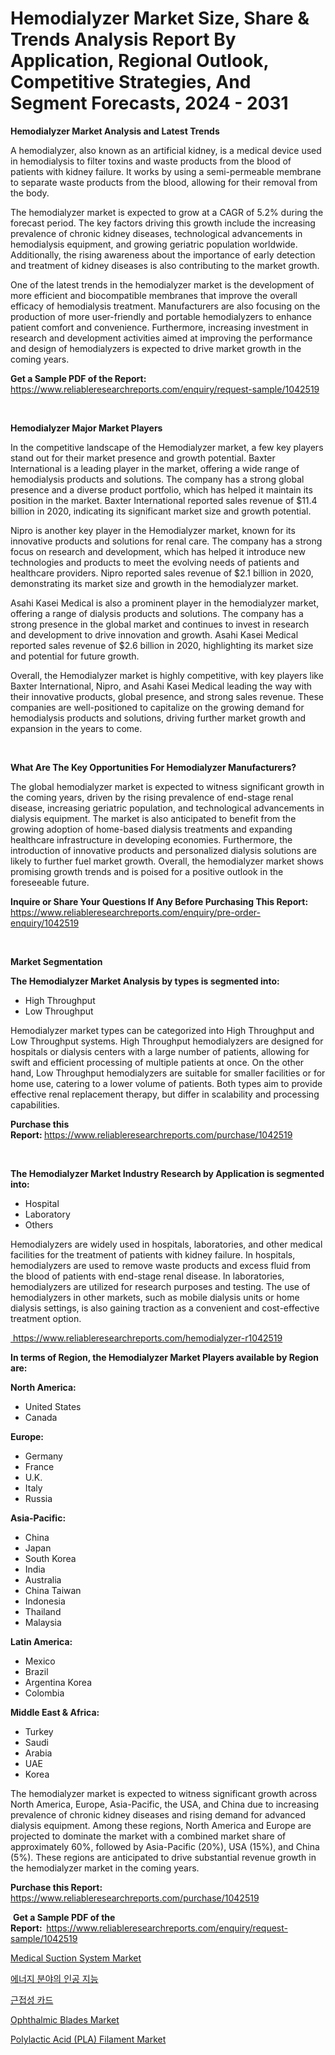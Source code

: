 <p><h1>Hemodialyzer Market Size, Share & Trends Analysis Report By Application, Regional Outlook, Competitive Strategies, And Segment Forecasts, 2024 - 2031</h1></p><p><strong>Hemodialyzer Market Analysis and Latest Trends</strong></p>
<p><p>A hemodialyzer, also known as an artificial kidney, is a medical device used in hemodialysis to filter toxins and waste products from the blood of patients with kidney failure. It works by using a semi-permeable membrane to separate waste products from the blood, allowing for their removal from the body.</p><p>The hemodialyzer market is expected to grow at a CAGR of 5.2% during the forecast period. The key factors driving this growth include the increasing prevalence of chronic kidney diseases, technological advancements in hemodialysis equipment, and growing geriatric population worldwide. Additionally, the rising awareness about the importance of early detection and treatment of kidney diseases is also contributing to the market growth.</p><p>One of the latest trends in the hemodialyzer market is the development of more efficient and biocompatible membranes that improve the overall efficacy of hemodialysis treatment. Manufacturers are also focusing on the production of more user-friendly and portable hemodialyzers to enhance patient comfort and convenience. Furthermore, increasing investment in research and development activities aimed at improving the performance and design of hemodialyzers is expected to drive market growth in the coming years.</p></p>
<p><strong>Get a Sample PDF of the Report:&nbsp;</strong> <a href="https://www.reliableresearchreports.com/enquiry/request-sample/1042519">https://www.reliableresearchreports.com/enquiry/request-sample/1042519</a></p>
<p>&nbsp;</p>
<p><strong>Hemodialyzer Major Market Players</strong></p>
<p><p>In the competitive landscape of the Hemodialyzer market, a few key players stand out for their market presence and growth potential. Baxter International is a leading player in the market, offering a wide range of hemodialysis products and solutions. The company has a strong global presence and a diverse product portfolio, which has helped it maintain its position in the market. Baxter International reported sales revenue of $11.4 billion in 2020, indicating its significant market size and growth potential.</p><p>Nipro is another key player in the Hemodialyzer market, known for its innovative products and solutions for renal care. The company has a strong focus on research and development, which has helped it introduce new technologies and products to meet the evolving needs of patients and healthcare providers. Nipro reported sales revenue of $2.1 billion in 2020, demonstrating its market size and growth in the hemodialyzer market.</p><p>Asahi Kasei Medical is also a prominent player in the hemodialyzer market, offering a range of dialysis products and solutions. The company has a strong presence in the global market and continues to invest in research and development to drive innovation and growth. Asahi Kasei Medical reported sales revenue of $2.6 billion in 2020, highlighting its market size and potential for future growth.</p><p>Overall, the Hemodialyzer market is highly competitive, with key players like Baxter International, Nipro, and Asahi Kasei Medical leading the way with their innovative products, global presence, and strong sales revenue. These companies are well-positioned to capitalize on the growing demand for hemodialysis products and solutions, driving further market growth and expansion in the years to come.</p></p>
<p>&nbsp;</p>
<p><strong>What Are The Key Opportunities For Hemodialyzer Manufacturers?</strong></p>
<p><p>The global hemodialyzer market is expected to witness significant growth in the coming years, driven by the rising prevalence of end-stage renal disease, increasing geriatric population, and technological advancements in dialysis equipment. The market is also anticipated to benefit from the growing adoption of home-based dialysis treatments and expanding healthcare infrastructure in developing economies. Furthermore, the introduction of innovative products and personalized dialysis solutions are likely to further fuel market growth. Overall, the hemodialyzer market shows promising growth trends and is poised for a positive outlook in the foreseeable future.</p></p>
<p><strong>Inquire or Share Your Questions If Any Before Purchasing This Report:</strong> <a href="https://www.reliableresearchreports.com/enquiry/pre-order-enquiry/1042519">https://www.reliableresearchreports.com/enquiry/pre-order-enquiry/1042519</a></p>
<p>&nbsp;</p>
<p><strong>Market Segmentation</strong></p>
<p><strong>The Hemodialyzer Market Analysis by types is segmented into:</strong></p>
<p><ul><li>High Throughput</li><li>Low Throughput</li></ul></p>
<p><p>Hemodialyzer market types can be categorized into High Throughput and Low Throughput systems. High Throughput hemodialyzers are designed for hospitals or dialysis centers with a large number of patients, allowing for swift and efficient processing of multiple patients at once. On the other hand, Low Throughput hemodialyzers are suitable for smaller facilities or for home use, catering to a lower volume of patients. Both types aim to provide effective renal replacement therapy, but differ in scalability and processing capabilities.</p></p>
<p><strong>Purchase this Report:&nbsp;</strong><a href="https://www.reliableresearchreports.com/purchase/1042519">https://www.reliableresearchreports.com/purchase/1042519</a></p>
<p>&nbsp;</p>
<p><strong>The Hemodialyzer Market Industry Research by Application is segmented into:</strong></p>
<p><ul><li>Hospital</li><li>Laboratory</li><li>Others</li></ul></p>
<p><p>Hemodialyzers are widely used in hospitals, laboratories, and other medical facilities for the treatment of patients with kidney failure. In hospitals, hemodialyzers are used to remove waste products and excess fluid from the blood of patients with end-stage renal disease. In laboratories, hemodialyzers are utilized for research purposes and testing. The use of hemodialyzers in other markets, such as mobile dialysis units or home dialysis settings, is also gaining traction as a convenient and cost-effective treatment option.</p></p>
<p><a href="https://www.reliableresearchreports.com/hemodialyzer-r1042519">&nbsp;https://www.reliableresearchreports.com/hemodialyzer-r1042519</a></p>
<p><strong>In terms of Region, the Hemodialyzer Market Players available by Region are:</strong></p>
<p>
    <p> <strong> North America: </strong>
        <ul>
            <li>United States</li>
            <li>Canada</li>
        </ul>
        </p> 
    <p> <strong> Europe: </strong>
        <ul>
            <li>Germany</li>
            <li>France</li>
            <li>U.K.</li>
            <li>Italy</li>
            <li>Russia</li>
        </ul>
        </p> 
    <p> <strong> Asia-Pacific: </strong>
        <ul>
            <li>China</li>
            <li>Japan</li>
            <li>South Korea</li>
            <li>India</li>
            <li>Australia</li>
            <li>China Taiwan</li>
            <li>Indonesia</li>
            <li>Thailand</li>
            <li>Malaysia</li>
        </ul>
        </p> 
    <p> <strong> Latin America: </strong>
        <ul>
            <li>Mexico</li>
            <li>Brazil</li>
            <li>Argentina Korea</li>
            <li>Colombia</li>
        </ul>
        </p> 
    <p> <strong> Middle East & Africa: </strong>
        <ul>
            <li>Turkey</li>
            <li>Saudi</li>
            <li>Arabia</li>
            <li>UAE</li>
            <li>Korea</li>
        </ul>
    </p>
    </p>
<p><p>The hemodialyzer market is expected to witness significant growth across North America, Europe, Asia-Pacific, the USA, and China due to increasing prevalence of chronic kidney diseases and rising demand for advanced dialysis equipment. Among these regions, North America and Europe are projected to dominate the market with a combined market share of approximately 60%, followed by Asia-Pacific (20%), USA (15%), and China (5%). These regions are anticipated to drive substantial revenue growth in the hemodialyzer market in the coming years.</p></p>
<p><strong>Purchase this Report: </strong><a href="https://www.reliableresearchreports.com/purchase/1042519">https://www.reliableresearchreports.com/purchase/1042519</a></p>
<p>&nbsp;<strong>Get a Sample PDF of the Report:&nbsp;&nbsp;</strong><a href="https://www.reliableresearchreports.com/enquiry/request-sample/1042519">https://www.reliableresearchreports.com/enquiry/request-sample/1042519</a></p>
<p><strong></strong></p>
<p><p><a href="https://github.com/brenzgnarento/Market-Research-Report-List-2/blob/main/medical-suction-system-market.md">Medical Suction System Market</a></p><p><a href="https://github.com/camron674/Market-Research-Report-List-1/blob/main/620157445875.md">에너지 분야의 인공 지능</a></p><p><a href="https://github.com/BrettWeberrt8767765/Market-Research-Report-List-1/blob/main/904351445874.md">근접성 카드</a></p><p><a href="https://github.com/jerrycopelandthomaswsqd8q/Market-Research-Report-List-2/blob/main/ophthalmic-blades-market.md">Ophthalmic Blades Market</a></p><p><a href="https://issuu.com/reportprime-2/docs/polylactic-acid-pla-filament-market-size-2030.pptx">Polylactic Acid (PLA) Filament Market</a></p></p>
